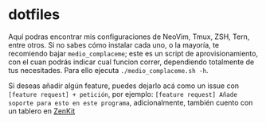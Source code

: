 # dotfiles
Aquí podras encontrar mis configuraciones de NeoVim, Tmux, ZSH, Tern, entre otros.
Si no sabes cómo instalar cada uno, o la mayoría, te recomiendo bajar `medio_complaceme`; este es un script de aprovisionamiento, con el cuan podrás indicar cual funcion correr, dependiendo totalmente de tus necesitades.
Para ello ejecuta `./medio_complaceme.sh -h`.

Si deseas añadir algún feature, puedes dejarlo acá como un issue con `[feature request] + petición`, por ejemplo: `[feature request] Añade soporte para esto en este programa`, adicionalmente, también cuento con un tablero en [ZenKit](https://zenkit.com/collections/pbEz_zlcS/views/lvJpLi6CLh)
